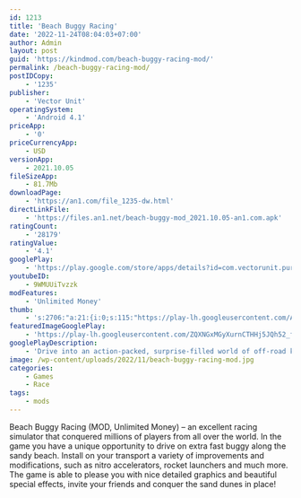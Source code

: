 ```yaml
---
id: 1213
title: 'Beach Buggy Racing'
date: '2022-11-24T08:04:03+07:00'
author: Admin
layout: post
guid: 'https://kindmod.com/beach-buggy-racing-mod/'
permalink: /beach-buggy-racing-mod/
postIDCopy:
    - '1235'
publisher:
    - 'Vector Unit'
operatingSystem:
    - 'Android 4.1'
priceApp:
    - '0'
priceCurrencyApp:
    - USD
versionApp:
    - 2021.10.05
fileSizeApp:
    - 81.7Mb
downloadPage:
    - 'https://an1.com/file_1235-dw.html'
directLinkFile:
    - 'https://files.an1.net/beach-buggy-mod_2021.10.05-an1.com.apk'
ratingCount:
    - '28179'
ratingValue:
    - '4.1'
googlePlay:
    - 'https://play.google.com/store/apps/details?id=com.vectorunit.purple.googleplay'
youtubeID:
    - 9WMUUiTvzzk
modFeatures:
    - 'Unlimited Money'
thumb:
    - 's:2706:"a:21:{i:0;s:115:"https://play-lh.googleusercontent.com/AWyCxphtp45dYyZjPxAHuSJqAT3FwHSQdrH2opl-m3R9bD7pqoCE6WRcmrXLqNJDaLk=w526-h296";i:1;s:114:"https://play-lh.googleusercontent.com/Tfp6zbVWAZOO8auX2ybllhxvDF9LyI3nBl3gNFyP481oxVTLb1oGgcLOLLI2NRrfGw=w526-h296";i:2;s:114:"https://play-lh.googleusercontent.com/fDsuuWspKKmWMBzrPfQq6gOlNHdC1QSbqIoshKaecJDxD4gFSQqAPXDdSX8s9i5TBA=w526-h296";i:3;s:114:"https://play-lh.googleusercontent.com/GKClQLiqeL0xP9WKoWd6Juscbkw3bLQ0N7aQm-TVus2da1qvcaM5L2DZwDAMfPoL5A=w526-h296";i:4;s:115:"https://play-lh.googleusercontent.com/ehPl36zu3SUxAzmm1fc2wZ1uwVvFmJ1XyeTjp6HllqtpuvrfpRUJGgY6rthTW-rivq4=w526-h296";i:5;s:116:"https://play-lh.googleusercontent.com/1yX9CMXgquyNVsuvo1ffhI8cCPmKK9XaI8rbd7DnwBPf1LgNtV3A8vcbed_g3-pi11Nk=w526-h296";i:6;s:115:"https://play-lh.googleusercontent.com/_p5hhJJ13pfNcX1h29xI-xd0yOl80jwvSdi4g3IWmBakDLhfWjFdAGUPpm0GKg8HsdM=w526-h296";i:7;s:115:"https://play-lh.googleusercontent.com/zN4r1gbC-AEACp2UWoa5NkBTU_lC0-bcjuDQEpiR2Oi8ZVDaBM1J_NFySjcFuvHb2Cs=w526-h296";i:8;s:114:"https://play-lh.googleusercontent.com/XEnwsK6WKPcUPTj3WMt81wJK8_WKq29q-Hg7A8JHyt_D3TWYnITBoLQpzjSJ5M7bOg=w526-h296";i:9;s:115:"https://play-lh.googleusercontent.com/5KcSlhj1S3x_Ps3NL7kK2GUU3QLGv5bJh7fVr-IAX2McqNDpxID4H1YIvqTwQ16fxxw=w526-h296";i:10;s:116:"https://play-lh.googleusercontent.com/9RkEY7uU5-jnAfhenrVr2wdrNj3_uvmD0Z1QO6-ATLXufuTcP9MWIdjsDEdwyfyvMHEm=w526-h296";i:11;s:116:"https://play-lh.googleusercontent.com/S9l691adb4s4qjWZ-eEVLi-KZX3NtPVMiwjiGdkpOp8cJzVxgGA4H74KaEGE-veSFa9u=w526-h296";i:12;s:116:"https://play-lh.googleusercontent.com/Oop-p5ZDhdPzEvrdmG71s0w8071P5boDOcP4WfIljbY3RueRKBiMl9J9Suj9s582-Myu=w526-h296";i:13;s:115:"https://play-lh.googleusercontent.com/DqSljevXWZeBKfhjgfsHeR0yzjvF8ECuVZ4vsKjG9Xl08qJj5DZehUxneewgxJKa6po=w526-h296";i:14;s:116:"https://play-lh.googleusercontent.com/SQK9IxH1DPf-ZeifdFd-IaLXTkSC0jqQXeZ6dFAwfr5Gbpu8G9poUiZI9oqXerm4dlWn=w526-h296";i:15;s:115:"https://play-lh.googleusercontent.com/mOzMkBGTOwlZr_r_5RtmVjojk3heneERMqjNfzqTaRk-re0Wjiw0yv87B6jhhqRqy8k=w526-h296";i:16;s:114:"https://play-lh.googleusercontent.com/b3BrqXs4s-hfh9PPN5TKfLXSi6oz_oJinuPCv2Wi_9iFp0wuYflklt5O52U8NlThDw=w526-h296";i:17;s:115:"https://play-lh.googleusercontent.com/TC9CmqqeLz1_ScAduVhegqzjLlne-WuFtY6Rw9o4N4_6RBpZ5IUP9CMyM5kJ_g-CKPw=w526-h296";i:18;s:115:"https://play-lh.googleusercontent.com/suW5MARS5PO0Mqm_nkwc_XGgHtDu3wT9cWpLSvCTTwoiINfW01x31FZjKbGRLXUyUGs=w526-h296";i:19;s:115:"https://play-lh.googleusercontent.com/F1I5tGFr-Vz6lovHDlg7A1jf4cyoWXVEsajctH13Pfc-6qK-SN59bNF_S3iOYZYrLEI=w526-h296";i:20;s:115:"https://play-lh.googleusercontent.com/3rAHKMa5F_HFIF__7Jl7zxvRxPrvYnxzXLbRdRG0HbJRFW0mrV25IAXrvawzVqKML58=w526-h296";}";'
featuredImageGooglePlay:
    - 'https://play-lh.googleusercontent.com/ZQXNGxMGyXurnCTHHj5JQh52_fWEjXUwYGeJi3VKWOwrEeUjGAvcdCJSySmMGxvZujI'
googlePlayDescription:
    - 'Drive into an action-packed, surprise-filled world of off-road kart racing mayhem.  Race against a field of rival drivers, each with unique personalities and special abilities.  Build a collection of crazy powerups, like Dodgeball Frenzy, Fireball, and Oil Slick.  Unlock and upgrade a variety of cars, from dune buggies to monster trucks.  Test your skills in 6 different game modes on 15 imaginative 3D race tracks, against a pack of tropical-loving rivals with a serious case of road rage!. This is the official sequel Beach Buggy Blitz, the free driving game with over 30 Million players worldwide.  Fast, furious, fun and FREE, Beach Buggy Racing is a kart-racing island adventure for all ages.. • • GAME FEATURES'
image: /wp-content/uploads/2022/11/beach-buggy-racing-mod.jpg
categories:
    - Games
    - Race
tags:
    - mods
---
```


Beach Buggy Racing (MOD, Unlimited Money) – an excellent racing simulator that conquered millions of players from all over the world. In the game you have a unique opportunity to drive on extra fast buggy along the sandy beach. Install on your transport a variety of improvements and modifications, such as nitro accelerators, rocket launchers and much more. The game is able to please you with nice detailed graphics and beautiful special effects, invite your friends and conquer the sand dunes in place!